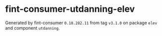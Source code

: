 # fint-consumer-utdanning-elev

Generated by fint-consumer `0.18.282.11` from tag `v3.1.0` on package `elev` and component `utdanning`.
